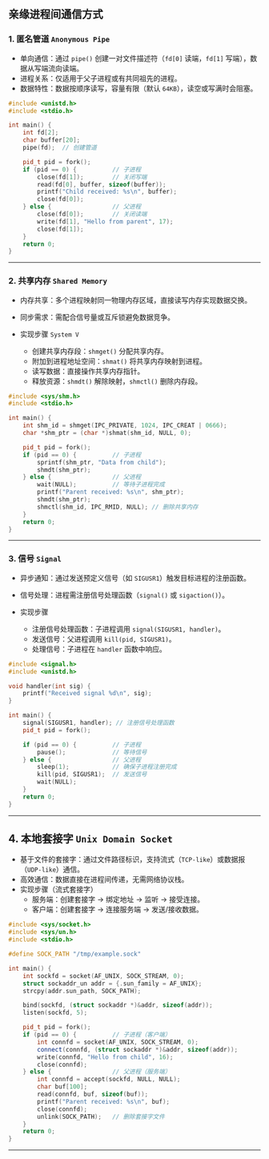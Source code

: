 ## 亲缘进程间通信方式
### 1. 匿名管道 `Anonymous Pipe`

- 单向通信：通过 `pipe()` 创建一对文件描述符（`fd[0]` 读端，`fd[1]` 写端），数据从写端流向读端。
- 进程关系：仅适用于父子进程或有共同祖先的进程。
- 数据特性：数据按顺序读写，容量有限（默认 `64KB`），读空或写满时会阻塞。

```c++
#include <unistd.h>
#include <stdio.h>

int main() {
    int fd[2];
    char buffer[20];
    pipe(fd);  // 创建管道

    pid_t pid = fork();
    if (pid == 0) {          // 子进程
        close(fd[1]);        // 关闭写端
        read(fd[0], buffer, sizeof(buffer));
        printf("Child received: %s\n", buffer);
        close(fd[0]);
    } else {                 // 父进程
        close(fd[0]);        // 关闭读端
        write(fd[1], "Hello from parent", 17);
        close(fd[1]);
    }
    return 0;
}
```

---

### 2. 共享内存 `Shared Memory`

- 内存共享：多个进程映射同一物理内存区域，直接读写内存实现数据交换。
- 同步需求：需配合信号量或互斥锁避免数据竞争。

- 实现步骤 `System V`
  - 创建共享内存段：`shmget()` 分配共享内存。
  - 附加到进程地址空间：`shmat()` 将共享内存映射到进程。
  - 读写数据：直接操作共享内存指针。
  - 释放资源：`shmdt()` 解除映射，`shmctl()` 删除内存段。

```c++
#include <sys/shm.h>
#include <stdio.h>

int main() {
    int shm_id = shmget(IPC_PRIVATE, 1024, IPC_CREAT | 0666);
    char *shm_ptr = (char *)shmat(shm_id, NULL, 0);

    pid_t pid = fork();
    if (pid == 0) {          // 子进程
        sprintf(shm_ptr, "Data from child");
        shmdt(shm_ptr);
    } else {                 // 父进程
        wait(NULL);          // 等待子进程完成
        printf("Parent received: %s\n", shm_ptr);
        shmdt(shm_ptr);
        shmctl(shm_id, IPC_RMID, NULL); // 删除共享内存
    }
    return 0;
}
```

---

### 3. 信号 `Signal`

- 异步通知：通过发送预定义信号（如 `SIGUSR1`）触发目标进程的注册函数。
- 信号处理：进程需注册信号处理函数（`signal()` 或 `sigaction()`）。

- 实现步骤
  - 注册信号处理函数：子进程调用 `signal(SIGUSR1, handler)`。
  - 发送信号：父进程调用 `kill(pid, SIGUSR1)`。
  - 处理信号：子进程在 `handler` 函数中响应。

```c++
#include <signal.h>
#include <unistd.h>

void handler(int sig) {
    printf("Received signal %d\n", sig);
}

int main() {
    signal(SIGUSR1, handler); // 注册信号处理函数
    pid_t pid = fork();

    if (pid == 0) {          // 子进程
        pause();             // 等待信号
    } else {                 // 父进程
        sleep(1);            // 确保子进程注册完成
        kill(pid, SIGUSR1);  // 发送信号
        wait(NULL);
    }
    return 0;
}
```
---

## 4. 本地套接字 `Unix Domain Socket`

- 基于文件的套接字：通过文件路径标识，支持流式（`TCP-like`）或数据报（`UDP-like`）通信。
- 高效通信：数据直接在进程间传递，无需网络协议栈。
- 实现步骤（流式套接字）
  - 服务端：创建套接字 → 绑定地址 → 监听 → 接受连接。
  - 客户端：创建套接字 → 连接服务端 → 发送/接收数据。
```c++
#include <sys/socket.h>
#include <sys/un.h>
#include <stdio.h>

#define SOCK_PATH "/tmp/example.sock"

int main() {
    int sockfd = socket(AF_UNIX, SOCK_STREAM, 0);
    struct sockaddr_un addr = {.sun_family = AF_UNIX};
    strcpy(addr.sun_path, SOCK_PATH);

    bind(sockfd, (struct sockaddr *)&addr, sizeof(addr));
    listen(sockfd, 5);

    pid_t pid = fork();
    if (pid == 0) {          // 子进程（客户端）
        int connfd = socket(AF_UNIX, SOCK_STREAM, 0);
        connect(connfd, (struct sockaddr *)&addr, sizeof(addr));
        write(connfd, "Hello from child", 16);
        close(connfd);
    } else {                 // 父进程（服务端）
        int connfd = accept(sockfd, NULL, NULL);
        char buf[100];
        read(connfd, buf, sizeof(buf));
        printf("Parent received: %s\n", buf);
        close(connfd);
        unlink(SOCK_PATH);   // 删除套接字文件
    }
    return 0;
}
```
---
